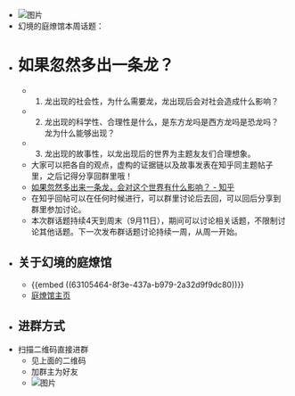 - ![图片](https://mmbiz.qpic.cn/mmbiz_png/I093h8KwDWPXJ2wB9sSxk53FDQ4KWSJckBH38WhPc2CvDU6Lo6uns5qr5vDLPKl2KHjFnZibMTpkassZWd54h0w/640?wx_fmt=png&wxfrom=5&wx_lazy=1&wx_co=1)​
- 幻境的庭燎馆本周话题：
- # 如果忽然多出一条龙？
	- 1. 龙出现的社会性，为什么需要龙，龙出现后会对社会造成什么影响？
	- 2. 龙出现的科学性、合理性是什么，是东方龙吗是西方龙吗是恐龙吗？龙为什么能够出现？
	- 3. 龙出现的故事性，以龙出现后的世界为主题友友们合理想象。
	- 大家可以把各自的观点，虚构的证据链以及故事发表在知乎同主题帖子里，之后记得分享回群里哦！
	- [如果忽然多出来一条龙，会对这个世界有什么影响？ - 知乎](https://www.zhihu.com/question/550396354)
	- 在知乎回帖可以在任何时候进行，可以群里讨论后去回，可以回后分享到群里参加讨论。​
	- 本次群话题持续4天到周末（9月11日），期间可以讨论相关话题，不限制讨论其他话题。下一次发布群话题讨论持续一周，从周一开始。
- ## 关于幻境的庭燎馆
	- {{embed ((63105464-8f3e-437a-b979-2a32d9f9dc80))}}
	- [庭燎馆主页](https://tingliao.easternote.com/)
- ## 进群方式
- 扫描二维码直接进群
	- 见上面的二维码
	- 加群主为好友
	- ![图片](https://mmbiz.qpic.cn/mmbiz_jpg/I093h8KwDWPXJ2wB9sSxk53FDQ4KWSJc8ZIV908d9MgGiaibJa5cRppaQjg4AKogwwvBNVsa1zafCslFZODNntXg/640?wx_fmt=jpeg&wxfrom=5&wx_lazy=1&wx_co=1)